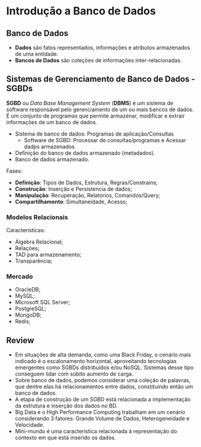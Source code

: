 # Introdução a Banco de Dados

## Banco de Dados

- **Dados** são fatos representados, informações e atributos armazenados de uma entidade.
- **Bancos de Dados** são coleções de informações inter-relacionadas.

## Sistemas de Gerenciamento de Banco de Dados - SGBDs

**SGBD** ou _Data Base Management System_ (**DBMS**) é um sistema de software responsável pelo gerenciamento de um ou mais bancos de dados. É um conjunto de programas que permite armazenar, modificar e extrair informações de um banco de dados.

- Sistema de banco de dados: Programas de aplicação/Consultas
  - Software de SGBD: Processar de consultas/programas e Acessar dadps armazenados
- Definição do banco de dados armazenado (metadados).
- Banco de dados armazenado.

Fases:

- **Definição**: Tipos de Dados, Estrutura, Regras/Constrains;
- **Construção**: Inserção e Persistencia de dados;
- **Manipulação**: Recuperação, Relatórios, Comandos/Query;
- **Compartilhamento**: Simultaneidade, Acesso;

### Modelos Relacionais

Características:

- Álgebra Relacional;
- Relações;
- TAD para armazenamento;
- Transparência;

### Mercado

- OracleDB;
- MySQL;
- Microsoft SQL Server;
- PostgreSQL;
- MongoDB;
- Redis;

## Review

- Em situações de alta demanda, como uma Black Friday, o cenário mais indicado é o escalonamento horizontal, aproveitando tecnologias emergentes como SGBDs distribuídos e/ou NoSQL. Sistemas desse tipo conseguem lidar com súbito aumento de carga.
- Sobre banco de dados, podemos considerar uma coleção de palavras, que dentre elas há relacionamentos entre dados, constituindo então um banco de dados.
- A etapa de construção de um SGBD está relacionada a implementação da estrutura e inserção dos dados no BD.
- Big Data e o High Performance Computing trabalham em um cenário considerando 3 fatores: Grande Volume de Dados, Heterogeneidade e Velocidade.
- Mini-mundo é uma característica relacionada à representação do contexto em que está inserido os dados.
